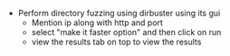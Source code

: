 - Perform directory fuzzing using dirbuster using its gui
	- Mention ip along with http and port 
	- select "make it faster option" and then click on run
	- view the results tab on top to view the results

